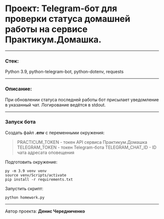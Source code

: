 # Проект: Telegram-бот для проверки статуса домашней работы на сервисе Практикум.Домашка.

---

### Стек:
Python 3.9, python-telegram-bot, python-dotenv, requests

---

### Описание:
При обновлении статуса последней работы бот присылает уведомление в указанный чат. Логирование ведётся в stdout.

---

### Запуск бота
Создать файл **.env** с переменными окружения:

> PRACTICUM_TOKEN - токен API сервиса Практикум.Домашка
TELEGRAM_TOKEN - токен Telegram-бота
TELEGRAM_CHAT_ID - ID чата адресата оповещения

Подготовить окружение:
```
py -m 3.9 venv venv
source venv/Scripts/activate
pip install -r requirements.txt
```
Запустить скрипт:
```
python homework.py
```

---

Автор проекта: **Денис Чередниченко**